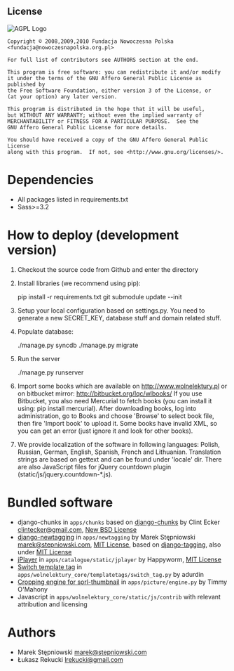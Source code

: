 License
-------

  ![AGPL Logo](http://www.gnu.org/graphics/agplv3-155x51.png)
    
    Copyright © 2008,2009,2010 Fundacja Nowoczesna Polska <fundacja@nowoczesnapolska.org.pl>
    
    For full list of contributors see AUTHORS section at the end. 

    This program is free software: you can redistribute it and/or modify
    it under the terms of the GNU Affero General Public License as published by
    the Free Software Foundation, either version 3 of the License, or
    (at your option) any later version.

    This program is distributed in the hope that it will be useful,
    but WITHOUT ANY WARRANTY; without even the implied warranty of
    MERCHANTABILITY or FITNESS FOR A PARTICULAR PURPOSE.  See the
    GNU Affero General Public License for more details.

    You should have received a copy of the GNU Affero General Public License
    along with this program.  If not, see <http://www.gnu.org/licenses/>.
    
Dependencies
============

 * All packages listed in requirements.txt
 * Sass>=3.2

How to deploy (development version)
=============

1. Checkout the source code from Github and enter the directory
2. Install libraries (we recommend using pip):

    pip install -r requirements.txt
    git submodule update --init

3. Setup your local configuration based on settings.py. You need to generate a new SECRET_KEY, database stuff and domain related stuff.
4. Populate database:
    
    ./manage.py syncdb
    ./manage.py migrate

5. Run the server

   ./manage.py runserver

    
6. Import some books which are available on http://www.wolnelektury.pl or on bitbucket mirror: http://bitbucket.org/lqc/wlbooks/
   If you use Bitbucket, you also need Mercurial to fetch books (you can install it using: pip install mercurial).
   After downloading books, log into administration, go to Books and choose 'Browse' to select book file,
   then fire 'Import book' to upload it. Some books have invalid XML, so you can get an error
   (just ignore it and look for other books).
   
7. We provide localization of the software in following languages: Polish, Russian, German, English, Spanish, French and Lithuanian.
   Translation strings are based on gettext and can be found under 'locale' dir.
   There are also JavaScript files for jQuery countdown plugin (static/js/jquery.countdown-*.js).

Bundled software
================

* django-chunks
  in `apps/chunks`
  based on [django-chunks](http://code.google.com/p/django-chunks/)
  by Clint Ecker <clintecker@gmail.com>,
  [New BSD License](http://www.opensource.org/licenses/bsd-license.php)
* [django-newtagging](http://www.bitbucket.org/zuber/django-newtagging/)
  in `apps/newtagging`
  by Marek Stępniowski <marek@stepniowski.com>,
  [MIT License](http://www.opensource.org/licenses/mit-license.php),
  based on [django-tagging](http://code.google.com/p/django-tagging/), also under [MIT License](http://www.opensource.org/licenses/mit-license.php)
* [jPlayer](http://jplayer.org/)
  in `apps/catalogue/static/jplayer`
  by Happyworm,
  [MIT License](http://opensource.org/licenses/MIT)
* [Switch template tag](http://djangosnippets.org/snippets/967/)
  in `apps/wolnelektury_core/templatetags/switch_tag.py`
  by adurdin
* [Cropping engine for sorl-thumbnail](http://timmyomahony.com/blog/custom-cropping-engine-sorl-thumbnail/)
  in `apps/picture/engine.py`
  by Timmy O'Mahony
* Javascript in `apps/wolnelektury_core/static/js/contrib`
  with relevant attribution and licensing
  


Authors
=======
 * Marek Stępniowski  <marek@stepniowski.com>
 * Łukasz Rekucki <lrekucki@gmail.com>
